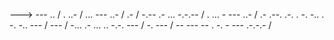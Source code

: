 
---> --- .. / . ..- / ... --- ..- / .- / -.-- .- ... -.-.-- / . ... - --- ..- / .- .--. .-. . -. -.. . -. -.. --- / --- / -... .- ... .. -.-. --- / -. --- / -- --- -- . -. - --- .-.-.- /
